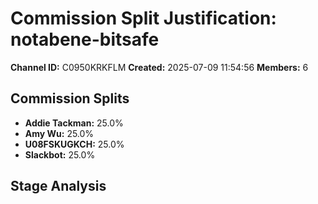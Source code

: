 # Commission Split Justification: notabene-bitsafe

**Channel ID:** C0950KRKFLM
**Created:** 2025-07-09 11:54:56
**Members:** 6

## Commission Splits

- **Addie Tackman:** 25.0%
- **Amy Wu:** 25.0%
- **U08FSKUGKCH:** 25.0%
- **Slackbot:** 25.0%

## Stage Analysis

